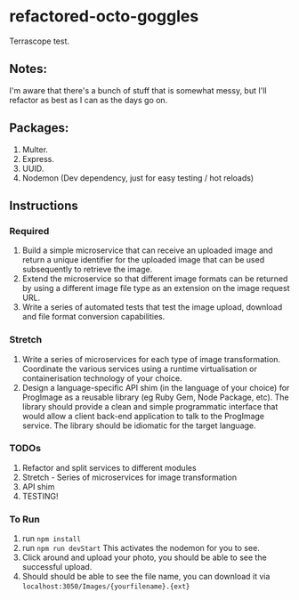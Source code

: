 # refactored-octo-goggles
Terrascope test.

## Notes:
I'm aware that there's a bunch of stuff that is somewhat messy, but I'll refactor as best as I can as the days go on.


## Packages:
1. Multer.
2. Express.
3. UUID.
4. Nodemon (Dev dependency, just for easy testing / hot reloads)

## Instructions

### Required
1. Build a simple microservice that can receive an uploaded image and return a unique
identifier for the uploaded image that can be used subsequently to retrieve the image.
2. Extend the microservice so that different image formats can be returned by using a different
image file type as an extension on the image request URL.
3. Write a series of automated tests that test the image upload, download and file format
conversion capabilities.
### Stretch
1. Write a series of microservices for each type of image transformation. Coordinate the
various services using a runtime virtualisation or containerisation technology of your choice.
2. Design a language-specific API shim (in the language of your choice) for ProgImage as a
reusable library (eg Ruby Gem, Node Package, etc). The library should provide a clean and
simple programmatic interface that would allow a client back-end application to talk to the
ProgImage service. The library should be idiomatic for the target language. 




### TODOs
1. Refactor and split services to different modules 
2. Stretch - Series of microservices for image transformation
3. API shim
4. TESTING!


### To Run
1. run `npm install`
2. run `npm run devStart`
This activates the nodemon for you to see.
3. Click around and upload your photo, you should be able to see the successful upload.
4. Should should be able to see the file name, you can download it via `localhost:3050/Images/{yourfilename}.{ext}`